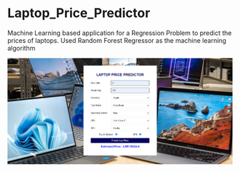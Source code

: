 # Laptop_Price_Predictor

Machine Learning based application for a Regression Problem to predict the prices of laptops.
Used Random Forest Regressor as the machine learning algorithm

<!-- Add image -->
![Laptop_Price_Predictor](./website/static/UI.png)

